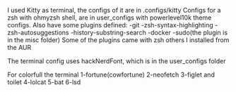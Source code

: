 I used Kitty as terminal, the configs of it are in .configs/kitty
Configs for a zsh with ohmyzsh shell, are in user_configs with powerlevel10k theme configs. Also
have some plugins defined:
-git
-zsh-syntax-highlighting
-zsh-autosuggestions
-history-substring-search
-docker
-sudo(the plugin is in the misc folder)
Some of the plugins came with zsh others I installed from the AUR

The terminal config uses hackNerdFont, which is in the user_configs folder

For colorfull the terminal
1-fortune(cowfortune)
2-neofetch
3-figlet and toilet
4-lolcat
5-bat
6-lsd
